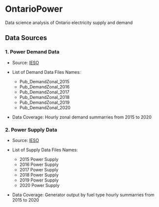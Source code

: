 # OntarioPower
Data science analysis of Ontario electricity supply and demand

## Data Sources

### 1. Power Demand Data

- Source: [IESO](http://reports.ieso.ca/public/DemandZonal/)

- List of Demand Data Files Names:
  - Pub_DemandZonal_2015
  - Pub_DemandZonal_2016
  - Pub_DemandZonal_2017
  - Pub_DemandZonal_2018
  - Pub_DemandZonal_2019
  - Pub_DemandZonal_2020

- Data Coverage: Hourly zonal demand summarries from 2015 to 2020

### 2. Power Supply Data

- Source: [IESO](http://reports.ieso.ca/public/GenOutputbyFuelHourly/)

- List of Supply Data Files Names:
  - 2015 Power Supply
  - 2016 Power Supply
  - 2017 Power Supply
  - 2018 Power Supply
  - 2019 Power Supply
  - 2020 Power Supply

- Data Coverage: Generator output by fuel type hourly summarries from 2015 to 2020





